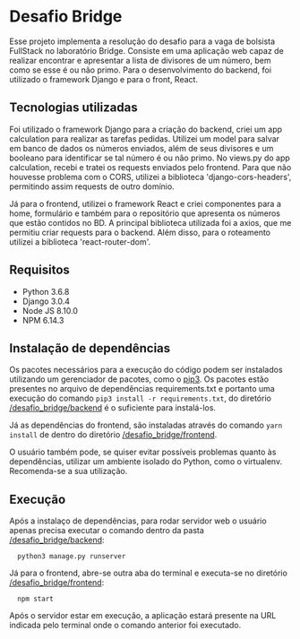 # Desafio Bridge
Esse projeto implementa a resolução do desafio para a vaga de bolsista FullStack no laboratório Bridge. Consiste em uma aplicação web capaz de realizar encontrar e apresentar a lista de divisores de um número, bem como se esse é ou não primo. Para o desenvolvimento do backend, foi utilizado o framework Django e para o front, React.

## Tecnologias utilizadas
Foi utilizado o framework Django para a criação do backend, criei um app calculation para realizar as tarefas pedidas. Utilizei um model para salvar em banco de dados os números enviados, além de seus divisores e um booleano para identificar se tal número é ou não primo. No views.py do app calculation, recebi e tratei os requests enviados pelo frontend. Para que não houvesse problema com o CORS, utilizei a biblioteca 'django-cors-headers', permitindo assim requests de outro domínio. 

Já para o frontend, utilizei o framework React e criei componentes para a home, formulário e também para o repositório que apresenta os números que estão contidos no BD. A principal biblioteca utilizada foi a axios, que me permitiu criar requests para o backend. Além disso, para o roteamento utilizei a biblioteca 'react-router-dom'.

## Requisitos
+ Python 3.6.8
+ Django 3.0.4
+ Node JS 8.10.0
+ NPM 6.14.3

## Instalação de dependências
Os pacotes necessários para a execução do código podem ser instalados utilizando um gerenciador de pacotes, como o [pip3](https://pip.pypa.io/en/stable/installing/). Os pacotes estão presentes no arquivo de dependências requirements.txt e portanto uma execução do comando `pip3 install -r requirements.txt`, do diretório [/desafio_bridge/backend](./desafio_bridge/backend) é o suficiente para instalá-los.

Já as dependências do frontend, são instaladas através do comando `yarn install` de dentro do diretório [/desafio_bridge/frontend](./desafio_bridge/frontend).

O usuário também pode, se quiser evitar possíveis problemas quanto às dependências, utilizar um ambiente isolado do Python, como o virtualenv. Recomenda-se a sua utilização.

## Execução

Após a instalaço de dependências, para rodar servidor web o usuário apenas precisa executar o comando dentro da pasta [/desafio_bridge/backend](./desafio_bridge/backend):

```
  python3 manage.py runserver
```
Já para o frontend, abre-se outra aba do terminal e executa-se no diretório [/desafio_bridge/frontend](./desafio_bridge/frontend):

```
  npm start
```

Após o servidor estar em execução, a aplicação estará presente na URL indicada pelo terminal onde o comando anterior foi executado.
